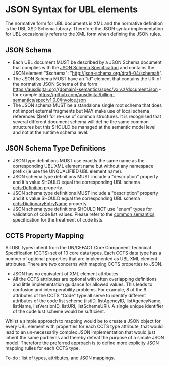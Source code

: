 # JSON Syntax for UBL elements

The normative form for UBL documents is XML and the normative definition is the UBL XSD Schema lubrary.  Therefore the JSON syntax implementation for UBL occasionally refers to the XML form when defining the JSON rules.

## JSON Schema

* Each UBL document MUST be described by a JSON Schema document that complies with the [JSON Schema Specification](http://json-schema.org/documentation.html) and contains the JSON element "$schema": "http://json-schema.org/draft-04/schema#".  
* The JSON Schema MUST have an "id" element that contains the URI of the normative JSON Schema of the form https://ausdigital.org/{domain}-semantics/spec/vx.y.z/document.json - for example https://github.com/ausdigital/billing-semantics/spec/v1.0.0/Invoice.json
* The JSON schema MUST be a standalone single root schema that does not import external fragments but MAY make use of local schema references ($ref) for re-use of common structures.  It is recognised that several different document schema will define the same common structures but this SHOULD be managed at the semantic model level and not at the runtime schema level.


## JSON Schema Type Definitions

* JSON type definitions MUST use exactly the same name as the corresponding UBL XML element name but without any namespace prefix (ie use the UNQUALIFIED UBL element name).
* JSON schema type definitions MUST include a "description" property and it's value SHOULD equal the corresponding UBL schema <ccts:Definition> property.
* JSON schema type definitions MUST include a "description" property and it's value SHOULD equal the corresponding UBL schema <ccts:DictionaryEntryName> property.
* JSON schema type definitions SHOULD NOT use "enum" types for validation of code list values.  Please refer to the [common semantics](https://github.com/ausdigital/common-semantics) specification for the treatment of code lists.

## CCTS Property Mapping

All UBL types inherit from the UN/CEFACT Core Component Technical Specification (CCTS) set of 10 core data types. Each CCTS data type has a number of optional properties that are implemented as UBL XML element attributes.  There are two concerns with mapping CCTS properties to JSON.
* JSON has no equivalent of XML element attributes
* All the CCTS attributes are optional with often overlapping definitions and little implementation guidance for allowed values.  This leads to confusion and interoperability problems. For example, 8 of the 9 attributes of the CCTS "Code" type all serve to identify different attributes of the code list scheme (listID, listAgencyID, listAgencyName, listName, listVersionID, listURI, listSchemeURI).  A single unique identifier of the code lust scheme would be sufficient.

Whilst a simple approach to mapping would be to create a JSON object for every UBL element with properties for each CCTS type attribute, that would lead to an un-necessarily complex JSON implementation that would just inherit the same porblems and thereby defeat the purpose of a simple JSON model.  Therefore the preferred approach is to define more explicity JSON mapping rulles for each CCTS type.

To-do : list of types, attributes, and JSON mappings.






